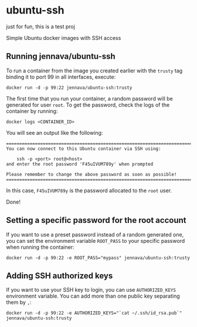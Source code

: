# ubuntu-ssh
just for fun, this is a test proj

Simple Ubuntu docker images with SSH access

Running jennava/ubuntu-ssh
--------------------

To run a container from the image you created earlier with the `trusty` tag
binding it to port 99 in all interfaces, execute:

	docker run -d -p 99:22 jennava/ubuntu-ssh:trusty

The first time that you run your container, a random password will be generated
for user `root`. To get the password, check the logs of the container by running:

	docker logs <CONTAINER_ID>

You will see an output like the following:

	========================================================================
	You can now connect to this Ubuntu container via SSH using:

	    ssh -p <port> root@<host>
	and enter the root password 'F45uIVUM789y' when prompted

	Please remember to change the above password as soon as possible!
	========================================================================

In this case, `F45uIVUM789y` is the password allocated to the `root` user.

Done!


Setting a specific password for the root account
------------------------------------------------

If you want to use a preset password instead of a random generated one, you can
set the environment variable `ROOT_PASS` to your specific password when running the container:

	docker run -d -p 99:22 -e ROOT_PASS="mypass" jennava/ubuntu-ssh:trusty


Adding SSH authorized keys
--------------------------

If you want to use your SSH key to login, you can use `AUTHORIZED_KEYS` environment variable. You can add more than one public key separating them by `,`:

    docker run -d -p 99:22 -e AUTHORIZED_KEYS="`cat ~/.ssh/id_rsa.pub`" jennava/ubuntu-ssh:trusty
